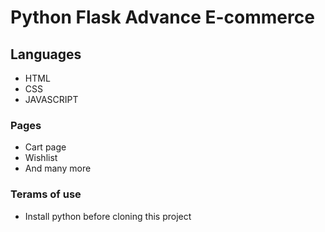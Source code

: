 # Python Flask Advance E-commerce
## Languages
- HTML
- CSS
- JAVASCRIPT
### Pages
- Cart page
- Wishlist
- And many more
### Terams of use
- Install python before cloning this project